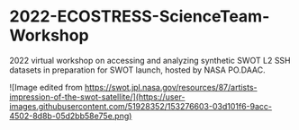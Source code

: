 # 2022-ECOSTRESS-ScienceTeam-Workshop

2022 virtual workshop on accessing and analyzing synthetic SWOT L2 SSH datasets in preparation for SWOT launch, hosted by NASA PO.DAAC.

![Image edited from https://swot.jpl.nasa.gov/resources/87/artists-impression-of-the-swot-satellite/](https://user-images.githubusercontent.com/51928352/153276603-03d101f6-9acc-4502-8d8b-05d2bb58e75e.png)
